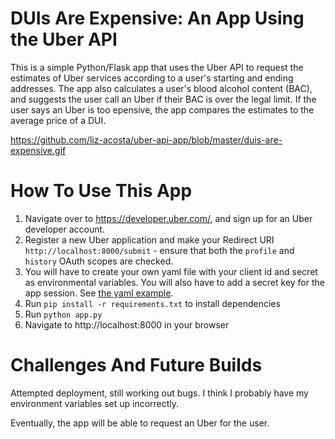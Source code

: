# DUIs Are Expensive: An App Using the Uber API

This is a simple Python/Flask app that uses the Uber API to request the estimates of Uber services according to a user's starting and ending addresses. The app also calculates a user's blood alcohol content (BAC), and suggests the user call an Uber if their BAC is over the legal limit. If the user says an Uber is too epensive, the app compares the estimates to the average price of a DUI.

https://github.com/liz-acosta/uber-api-app/blob/master/duis-are-expensive.gif

# How To Use This App

1. Navigate over to https://developer.uber.com/, and sign up for an Uber developer account.
2. Register a new Uber application and make your Redirect URI `http://localhost:8000/submit` - ensure that both the `profile` and `history` OAuth scopes are checked.
3. You will have to create your own yaml file with your client id and secret as environmental variables. You will also have to add a secret key for the app session. See [the yaml example](https://github.com/liz-acosta/uber-api-app/blob/master/ENV.yaml.example).
4. Run `pip install -r requirements.txt` to install dependencies
5. Run `python app.py`
6. Navigate to http://localhost:8000 in your browser

# Challenges And Future Builds

Attempted deployment, still working out bugs. I think I probably have my environment variables set up incorrectly.

Eventually, the app will be able to request an Uber for the user.

